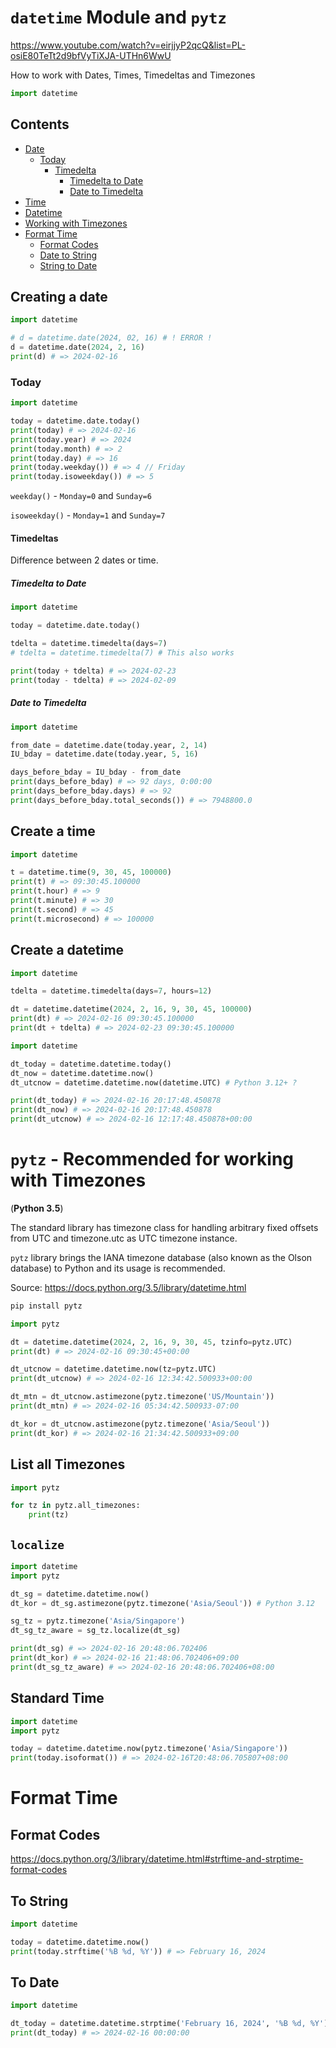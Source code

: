 # `datetime` Module and `pytz`

https://www.youtube.com/watch?v=eirjjyP2qcQ&list=PL-osiE80TeTt2d9bfVyTiXJA-UTHn6WwU

How to work with Dates, Times, Timedeltas and Timezones

```py
import datetime
```

## Contents

- [Date](#creating-a-date)
  - [Today](#today)
    - [Timedelta](#timedeltas)
      - [Timedelta to Date](#timedelta-to-date)
      - [Date to Timedelta](#date-to-timedelta)
- [Time](#create-a-time)
- [Datetime](#create-a-datetime)
- [Working with Timezones](#pytz---recommended-for-working-with-timezones)
- [Format Time](#format-time)
  - [Format Codes](#format-codes)
  - [Date to String](#to-string)
  - [String to Date](#to-date)

## Creating a date

```py
import datetime

# d = datetime.date(2024, 02, 16) # ! ERROR !
d = datetime.date(2024, 2, 16)
print(d) # => 2024-02-16
```

### Today

```py
import datetime

today = datetime.date.today()
print(today) # => 2024-02-16
print(today.year) # => 2024
print(today.month) # => 2
print(today.day) # => 16
print(today.weekday()) # => 4 // Friday
print(today.isoweekday()) # => 5
```

`weekday()` - `Monday=0` and `Sunday=6`

`isoweekday()` - `Monday=1` and `Sunday=7`

#### Timedeltas

Difference between 2 dates or time.

##### Timedelta to Date

```py
import datetime

today = datetime.date.today()

tdelta = datetime.timedelta(days=7)
# tdelta = datetime.timedelta(7) # This also works

print(today + tdelta) # => 2024-02-23
print(today - tdelta) # => 2024-02-09
```

##### Date to Timedelta

```py
import datetime

from_date = datetime.date(today.year, 2, 14)
IU_bday = datetime.date(today.year, 5, 16)

days_before_bday = IU_bday - from_date
print(days_before_bday) # => 92 days, 0:00:00
print(days_before_bday.days) # => 92
print(days_before_bday.total_seconds()) # => 7948800.0
```

## Create a time

```py
import datetime

t = datetime.time(9, 30, 45, 100000)
print(t) # => 09:30:45.100000
print(t.hour) # => 9
print(t.minute) # => 30
print(t.second) # => 45
print(t.microsecond) # => 100000
```

## Create a datetime

```py
import datetime

tdelta = datetime.timedelta(days=7, hours=12)

dt = datetime.datetime(2024, 2, 16, 9, 30, 45, 100000)
print(dt) # => 2024-02-16 09:30:45.100000
print(dt + tdelta) # => 2024-02-23 09:30:45.100000
```

```py
import datetime

dt_today = datetime.datetime.today()
dt_now = datetime.datetime.now()
dt_utcnow = datetime.datetime.now(datetime.UTC) # Python 3.12+ ?

print(dt_today) # => 2024-02-16 20:17:48.450878
print(dt_now) # => 2024-02-16 20:17:48.450878
print(dt_utcnow) # => 2024-02-16 12:17:48.450878+00:00
```

# `pytz` - Recommended for working with Timezones

(**Python 3.5**)

The standard library has timezone class for handling arbitrary fixed offsets from UTC and timezone.utc as UTC timezone instance.

`pytz` library brings the IANA timezone database (also known as the Olson database) to Python and its usage is recommended.

Source: https://docs.python.org/3.5/library/datetime.html

```bash
pip install pytz
```

```py
import pytz

dt = datetime.datetime(2024, 2, 16, 9, 30, 45, tzinfo=pytz.UTC)
print(dt) # => 2024-02-16 09:30:45+00:00

dt_utcnow = datetime.datetime.now(tz=pytz.UTC)
print(dt_utcnow) # => 2024-02-16 12:34:42.500933+00:00

dt_mtn = dt_utcnow.astimezone(pytz.timezone('US/Mountain'))
print(dt_mtn) # => 2024-02-16 05:34:42.500933-07:00

dt_kor = dt_utcnow.astimezone(pytz.timezone('Asia/Seoul'))
print(dt_kor) # => 2024-02-16 21:34:42.500933+09:00
```

## List all Timezones

```py
import pytz

for tz in pytz.all_timezones:
    print(tz)
```

## `localize`

```py
import datetime
import pytz

dt_sg = datetime.datetime.now()
dt_kor = dt_sg.astimezone(pytz.timezone('Asia/Seoul')) # Python 3.12

sg_tz = pytz.timezone('Asia/Singapore')
dt_sg_tz_aware = sg_tz.localize(dt_sg)

print(dt_sg) # => 2024-02-16 20:48:06.702406
print(dt_kor) # => 2024-02-16 21:48:06.702406+09:00
print(dt_sg_tz_aware) # => 2024-02-16 20:48:06.702406+08:00
```

## Standard Time

```py
import datetime
import pytz

today = datetime.datetime.now(pytz.timezone('Asia/Singapore'))
print(today.isoformat()) # => 2024-02-16T20:48:06.705807+08:00
```

# Format Time

## Format Codes

https://docs.python.org/3/library/datetime.html#strftime-and-strptime-format-codes

## To String

```py
import datetime

today = datetime.datetime.now()
print(today.strftime('%B %d, %Y')) # => February 16, 2024
```

## To Date

```py
import datetime

dt_today = datetime.datetime.strptime('February 16, 2024', '%B %d, %Y')
print(dt_today) # => 2024-02-16 00:00:00
```
